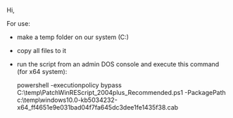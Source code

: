 Hi,

For use:
- make a temp folder on our system (C:)
- copy all files to it
- run the script from an admin DOS console and execute this command (for x64 system):
  
  powershell -executionpolicy bypass C:\temp\PatchWinREScript_2004plus_Recommended.ps1 -PackagePath c:\temp\windows10.0-kb5034232-x64_ff4651e9e031bad04f7fa645dc3dee1fe1435f38.cab
  
